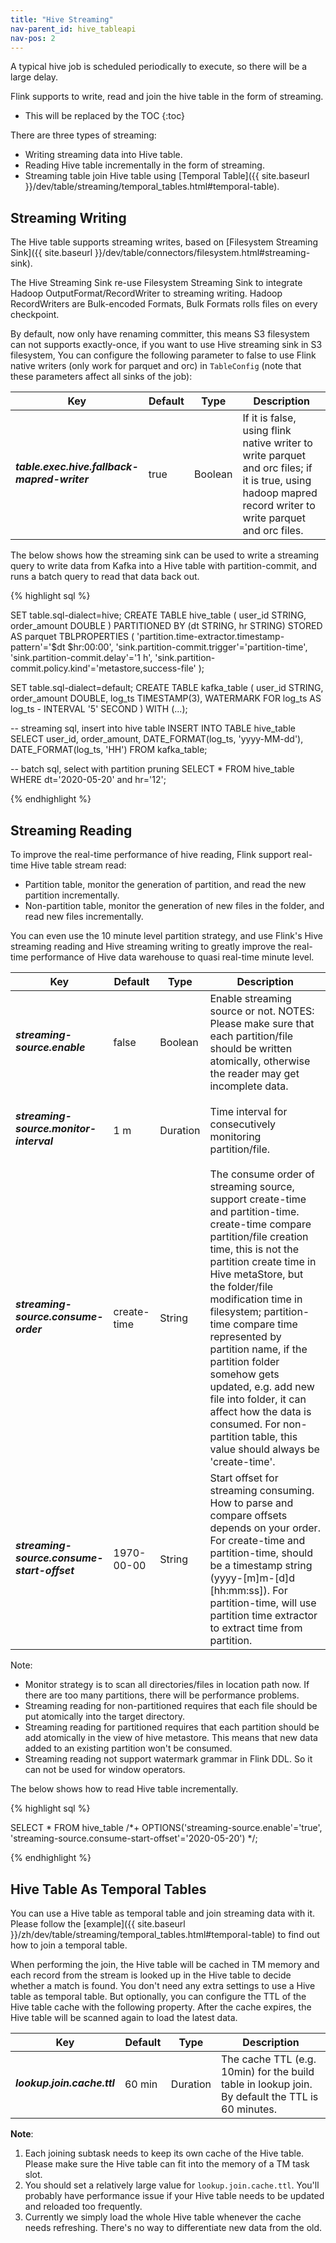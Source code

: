 ```yaml
---
title: "Hive Streaming"
nav-parent_id: hive_tableapi
nav-pos: 2
---
```

<!--
Licensed to the Apache Software Foundation (ASF) under one
or more contributor license agreements.  See the NOTICE file
distributed with this work for additional information
regarding copyright ownership.  The ASF licenses this file
to you under the Apache License, Version 2.0 (the
"License"); you may not use this file except in compliance
with the License.  You may obtain a copy of the License at

  http://www.apache.org/licenses/LICENSE-2.0

Unless required by applicable law or agreed to in writing,
software distributed under the License is distributed on an
"AS IS" BASIS, WITHOUT WARRANTIES OR CONDITIONS OF ANY
KIND, either express or implied.  See the License for the
specific language governing permissions and limitations
under the License.
-->

A typical hive job is scheduled periodically to execute, so there will be a large delay.

Flink supports to write, read and join the hive table in the form of streaming.

* This will be replaced by the TOC
{:toc}

There are three types of streaming:

- Writing streaming data into Hive table.
- Reading Hive table incrementally in the form of streaming.
- Streaming table join Hive table using [Temporal Table]({{ site.baseurl }}/dev/table/streaming/temporal_tables.html#temporal-table).

## Streaming Writing

The Hive table supports streaming writes, based on [Filesystem Streaming Sink]({{ site.baseurl }}/dev/table/connectors/filesystem.html#streaming-sink).

The Hive Streaming Sink re-use Filesystem Streaming Sink to integrate Hadoop OutputFormat/RecordWriter to streaming writing.
Hadoop RecordWriters are Bulk-encoded Formats, Bulk Formats rolls files on every checkpoint.

By default, now only have renaming committer, this means S3 filesystem can not supports exactly-once,
if you want to use Hive streaming sink in S3 filesystem, You can configure the following parameter to
false to use Flink native writers (only work for parquet and orc) in `TableConfig` (note that these
parameters affect all sinks of the job):

<table class="table table-bordered">
  <thead>
    <tr>
        <th class="text-left" style="width: 20%">Key</th>
        <th class="text-left" style="width: 15%">Default</th>
        <th class="text-left" style="width: 10%">Type</th>
        <th class="text-left" style="width: 55%">Description</th>
    </tr>
  </thead>
  <tbody>
    <tr>
        <td><h5>table.exec.hive.fallback-mapred-writer</h5></td>
        <td style="word-wrap: break-word;">true</td>
        <td>Boolean</td>
        <td>If it is false, using flink native writer to write parquet and orc files; if it is true, using hadoop mapred record writer to write parquet and orc files.</td>
    </tr>
  </tbody>
</table>

The below shows how the streaming sink can be used to write a streaming query to write data from Kafka into a Hive table with partition-commit,
and runs a batch query to read that data back out. 

{% highlight sql %}

SET table.sql-dialect=hive;
CREATE TABLE hive_table (
  user_id STRING,
  order_amount DOUBLE
) PARTITIONED BY (dt STRING, hr STRING) STORED AS parquet TBLPROPERTIES (
  'partition.time-extractor.timestamp-pattern'='$dt $hr:00:00',
  'sink.partition-commit.trigger'='partition-time',
  'sink.partition-commit.delay'='1 h',
  'sink.partition-commit.policy.kind'='metastore,success-file'
);

SET table.sql-dialect=default;
CREATE TABLE kafka_table (
  user_id STRING,
  order_amount DOUBLE,
  log_ts TIMESTAMP(3),
  WATERMARK FOR log_ts AS log_ts - INTERVAL '5' SECOND
) WITH (...);

-- streaming sql, insert into hive table
INSERT INTO TABLE hive_table SELECT user_id, order_amount, DATE_FORMAT(log_ts, 'yyyy-MM-dd'), DATE_FORMAT(log_ts, 'HH') FROM kafka_table;

-- batch sql, select with partition pruning
SELECT * FROM hive_table WHERE dt='2020-05-20' and hr='12';

{% endhighlight %}

## Streaming Reading

To improve the real-time performance of hive reading, Flink support real-time Hive table stream read:

- Partition table, monitor the generation of partition, and read the new partition incrementally.
- Non-partition table, monitor the generation of new files in the folder, and read new files incrementally.

You can even use the 10 minute level partition strategy, and use Flink's Hive streaming reading and
Hive streaming writing to greatly improve the real-time performance of Hive data warehouse to quasi
real-time minute level.

<table class="table table-bordered">
  <thead>
    <tr>
        <th class="text-left" style="width: 20%">Key</th>
        <th class="text-left" style="width: 15%">Default</th>
        <th class="text-left" style="width: 10%">Type</th>
        <th class="text-left" style="width: 55%">Description</th>
    </tr>
  </thead>
  <tbody>
    <tr>
        <td><h5>streaming-source.enable</h5></td>
        <td style="word-wrap: break-word;">false</td>
        <td>Boolean</td>
        <td>Enable streaming source or not. NOTES: Please make sure that each partition/file should be written atomically, otherwise the reader may get incomplete data.</td>
    </tr>
    <tr>
        <td><h5>streaming-source.monitor-interval</h5></td>
        <td style="word-wrap: break-word;">1 m</td>
        <td>Duration</td>
        <td>Time interval for consecutively monitoring partition/file.</td>
    </tr>
    <tr>
        <td><h5>streaming-source.consume-order</h5></td>
        <td style="word-wrap: break-word;">create-time</td>
        <td>String</td>
        <td>The consume order of streaming source, support create-time and partition-time. create-time compare partition/file creation time, this is not the partition create time in Hive metaStore, but the folder/file modification time in filesystem; partition-time compare time represented by partition name, if the partition folder somehow gets updated, e.g. add new file into folder, it can affect how the data is consumed. For non-partition table, this value should always be 'create-time'.</td>
    </tr>
    <tr>
        <td><h5>streaming-source.consume-start-offset</h5></td>
        <td style="word-wrap: break-word;">1970-00-00</td>
        <td>String</td>
        <td>Start offset for streaming consuming. How to parse and compare offsets depends on your order. For create-time and partition-time, should be a timestamp string (yyyy-[m]m-[d]d [hh:mm:ss]). For partition-time, will use partition time extractor to extract time from partition.</td>
    </tr>
  </tbody>
</table>

Note:

- Monitor strategy is to scan all directories/files in location path now. If there are too many partitions, there will be performance problems.
- Streaming reading for non-partitioned requires that each file should be put atomically into the target directory.
- Streaming reading for partitioned requires that each partition should be add atomically in the view of hive metastore. This means that new data added to an existing partition won't be consumed.
- Streaming reading not support watermark grammar in Flink DDL. So it can not be used for window operators.

The below shows how to read Hive table incrementally. 

{% highlight sql %}

SELECT * FROM hive_table /*+ OPTIONS('streaming-source.enable'='true', 'streaming-source.consume-start-offset'='2020-05-20') */;

{% endhighlight %}

## Hive Table As Temporal Tables

You can use a Hive table as temporal table and join streaming data with it. Please follow
the [example]({{ site.baseurl }}/zh/dev/table/streaming/temporal_tables.html#temporal-table) to find out how to join a
temporal table.

When performing the join, the Hive table will be cached in TM memory and each record from the stream
is looked up in the Hive table to decide whether a match is found. You don't need any extra settings to use a Hive table
as temporal table. But optionally, you can configure the TTL of the Hive table cache with the following
property. After the cache expires, the Hive table will be scanned again to load the latest data.

<table class="table table-bordered">
  <thead>
    <tr>
        <th class="text-left" style="width: 20%">Key</th>
        <th class="text-left" style="width: 15%">Default</th>
        <th class="text-left" style="width: 10%">Type</th>
        <th class="text-left" style="width: 55%">Description</th>
    </tr>
  </thead>
  <tbody>
    <tr>
        <td><h5>lookup.join.cache.ttl</h5></td>
        <td style="word-wrap: break-word;">60 min</td>
        <td>Duration</td>
        <td>The cache TTL (e.g. 10min) for the build table in lookup join. By default the TTL is 60 minutes.</td>
    </tr>
  </tbody>
</table>

**Note**:
1. Each joining subtask needs to keep its own cache of the Hive table. Please make sure the Hive table can fit into
the memory of a TM task slot.
2. You should set a relatively large value for `lookup.join.cache.ttl`. You'll probably have performance issue if
your Hive table needs to be updated and reloaded too frequently.
3. Currently we simply load the whole Hive table whenever the cache needs refreshing. There's no way to differentiate
new data from the old.
